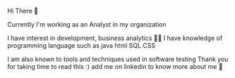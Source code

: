 Hi There 👋
 

 Currently I'm working as an Analyst in my organization



I have interest in  development, business analytics  👩‍💻 I have knowledge of programming language such as java html SQL CSS 



I am also known to tools and techniques used in software testing
Thank you for taking time to read this :)
add me on linkedin to know more about me 👀
